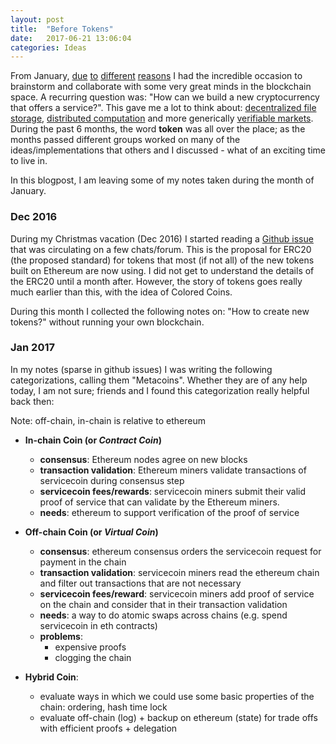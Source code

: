 ```yaml
---
layout: post
title:  "Before Tokens"
date:   2017-06-21 13:06:04
categories: Ideas
---
```


From January, [due](https://filecoin.io) [to](https://internetpolicy.mit.edu/team/nicola-greco-2/) [different](http://dci.mit.edu/people.html) [reasons](http://nicola.io/computation-coin/2017) I had the incredible occasion to brainstorm and collaborate with some very great minds in the blockchain space. A recurring question was: "How can we build a new cryptocurrency that offers a service?". This gave me a lot to think about: [decentralized file storage](https://filecoin.io), [distributed computation](http://nicola.io/computation-coin/2017) and more generically [verifiable markets](http://nicola.io/verifiable-markets/2017). During the past 6 months, the word **token** was all over the place; as the months passed different groups worked on many of the ideas/implementations that others and I discussed - what of an exciting time to live in.

In this blogpost, I am leaving some of my notes taken during the month of January.

### Dec 2016

During my Christmas vacation (Dec 2016) I started reading a [Github issue](https://github.com/ethereum/EIPs/issues/20) that was circulating on a few chats/forum. This is the proposal for ERC20 (the proposed standard) for tokens that most (if not all) of the new tokens built on Ethereum are now using. I did not get to understand the details of the ERC20 until a month after. However, the story of tokens goes really much earlier than this, with the idea of Colored Coins.

During this month I collected the following notes on: "How to create new tokens?" without running your own blockchain.

### Jan 2017

In my notes (sparse in github issues) I was writing the following categorizations, calling them "Metacoins". Whether they are of any help today, I am not sure; friends and I found this categorization really helpful back then:

 Note: off-chain, in-chain is relative to ethereum

- **In-chain Coin (or *Contract Coin*)**
  - **consensus**: Ethereum nodes agree on new blocks
  - **transaction validation**: Ethereum miners validate transactions of servicecoin during consensus step
  - **servicecoin fees/rewards**: servicecoin miners submit their valid proof of service that can validate by the Ethereum miners.
  - **needs**: ethereum to support verification of the proof of service

- **Off-chain Coin (or *Virtual Coin*)**
  - **consensus**: ethereum consensus orders the servicecoin request for payment in the chain
  - **transaction validation**: servicecoin miners read the ethereum chain and filter out transactions that are not necessary
  - **servicecoin fees/reward**: servicecoin miners add proof of service on the chain and consider that in their transaction validation
  - **needs**: a way to do atomic swaps across chains (e.g. spend servicecoin in eth contracts)
  - **problems**:
    - expensive proofs
    - clogging the chain

- **Hybrid Coin**:
  - evaluate ways in which we could use some basic properties of the chain: ordering, hash time lock
  - evaluate off-chain (log) + backup on ethereum (state) for trade offs with efficient proofs + delegation
